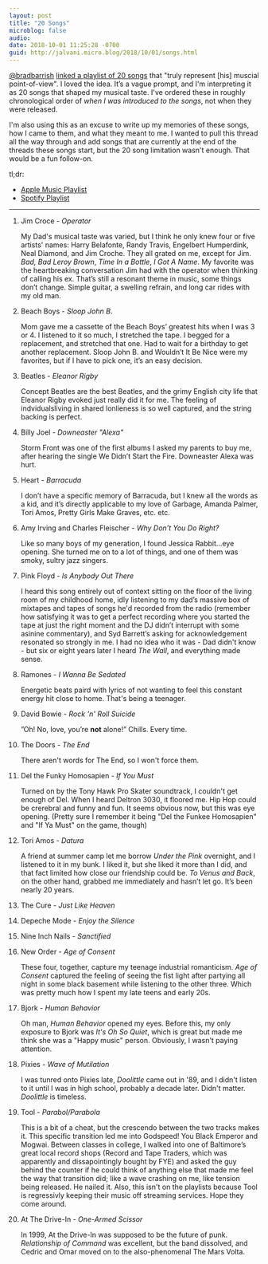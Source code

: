 ```yaml
---
layout: post
title: "20 Songs"
microblog: false
audio: 
date: 2018-10-01 11:25:28 -0700
guid: http://jalvani.micro.blog/2018/10/01/songs.html
---
```

[@bradbarrish](https://micro.blog/bradbarrish) [linked a playlist of 20 songs](https://micro.whatevernevermind.com/2018/09/25/there-was-a.html) that "truly represent \[his] muscial point-of-view". I loved the idea. It’s a vague prompt, and I'm interpreting it as 20 songs that shaped my musical taste. I've ordered these in roughly chronological order of *when I was introduced to the songs*, not when they were released.

I'm also using this as an excuse to write up my memories of these songs, how I came to them, and what they meant to me. I wanted to pull this thread all the way through and add songs that are currently at the end of the threads these songs start, but the 20 song limitation wasn't enough. That would be a fun follow-on. 

tl;dr:

* [Apple Music Playlist](https://itunes.apple.com/us/playlist/20-songs/pl.u-x5JlUMe3rM)
* [Spotify Playlist](https://open.spotify.com/user/jalvani/playlist/4pZ5osyZRKVpFcawXfO9CE?si=As2AnvY4QJu01rXCYnu6vQ)

-----

1. Jim Croce - *Operator*

	My Dad's musical taste was varied, but I think he only knew four or five artists' names: Harry Belafonte, Randy Travis, Engelbert Humperdink, Neal Diamond, and Jim Croche. They all grated on me, except for Jim. *Bad, Bad Leroy Brown*, *Time In a Bottle*, *I Got A Name*. My favorite was the heartbreaking conversation Jim had with the operator when thinking of calling his ex. That’s still a resonant theme in music, some things don’t change. Simple guitar, a swelling refrain, and long car rides with my old man.
2. Beach Boys - *Sloop John B*. 

	Mom gave me a cassette of the Beach Boys’ greatest hits when I was 3 or 4. I listened to it so much, I stretched the tape. I begged for a replacement, and stretched that one. Had to wait for a birthday to get another replacement. Sloop John B. and Wouldn’t It Be Nice were my favorites, but if I have to pick one, it’s an easy decision.
3. Beatles - *Eleanor Rigby*

	Concept Beatles are the best Beatles, and the grimy English city life that Eleanor Rigby evoked just really did it for me. The feeling of indvidualsliving in shared lonlieness is so well captured, and the string backing is perfect.
4. Billy Joel - *Downeaster "Alexa"*

	Storm Front was one of the first albums I asked my parents to buy me, after hearing the single We Didn’t Start the Fire. Downeaster Alexa was hurt. 
5. Heart - *Barracuda*

	I don’t have a specific memory of Barracuda, but I knew all the words as a kid, and it’s directly applicable to my love of Garbage, Amanda Palmer, Tori Amos, Pretty Girls Make Graves, etc. etc. 
6. Amy Irving and Charles Fleischer - *Why Don’t You Do Right?*

	Like so many boys of my generation, I found Jessica Rabbit…eye opening. She turned me on to a lot of things, and one of them was smoky, sultry jazz singers.
7. Pink Floyd - *Is Anybody Out There*

	I heard this song entirely out of context sitting on the floor of the living room of my childhood home, idly listening to my dad’s massive box of mixtapes and tapes of songs he'd recorded from the radio (remember how satisfying it was to get a perfect recording where you started the tape at just the right moment and the DJ didn’t interrupt with some asinine commentary), and Syd Barrett’s asking for acknowledgement resonated so strongly in me. I had no idea who it was - Dad didn't know - but six or eight years later I heard *The Wall*, and everything made sense.
8. Ramones - *I Wanna Be Sedated*

	Energetic beats paird with lyrics of not wanting to feel this constant energy hit close to home. That's being a teenager.
9. David Bowie - *Rock 'n' Roll Suicide*

	”Oh! No, love, you’re **not** alone!” Chills. Every time. 
10. The Doors - *The End*

	There aren't words for The End, so I won't force them. 
11. Del the Funky Homosapien - *If You Must*

	Turned on by the Tony Hawk Pro Skater soundtrack, I couldn't get enough of Del. When I heard Deltron 3030, it floored me. Hip Hop could be crerebral and funny and fun. It seems obvious now, but this was eye opening. (Pretty sure I remember it being "Del the Funkee Homosapien" and "If Ya Must" on the game, though)
12. Tori Amos - *Datura* 

	A friend at summer camp let me borrow *Under the Pink* overnight, and I listened to it in my bunk. I liked it, but she liked it more than I did, and that fact limited how close our friendship could be. *To Venus and Back*, on the other hand, grabbed me immediately and hasn’t let go. It’s been nearly 20 years.
13. The Cure - *Just Like Heaven*
14. Depeche Mode - *Enjoy the Silence*
15. Nine Inch Nails - *Sanctified*
16. New Order - *Age of Consent*

	These four, together, capture my teenage industrial romanticism. *Age of Consent* captured the feeling of seeing the fist light after partying all night in some black basement while listening to the other three. Which was pretty much how I spent my late teens and early 20s.
17. Bjork - *Human Behavior*

	Oh man, *Human Behavior* opened my eyes. Before this, my only exposure to Bjork was *It's Oh So Quiet*, which is great but made me think she was a "Happy music" person. Obviously, I wasn't paying attention.
18. Pixies - *Wave of Mutilation*

	I was tunred onto Pixies late, *Doolittle* came out in '89, and I didn't listen to it until I was in high school, probably a decade later. Didn't matter. *Doolittle* is timeless.
19. Tool - *Parabol/Parabola*

	This is a bit of a cheat, but the crescendo between the two tracks makes it. This specific transition led me into Godspeed! You Black Emperor and Mogwai. Between classes in college, I walked into one of Baltimore’s great local record shops (Record and Tape Traders, which was apparently and dissapointingly bought by FYE)  and asked the guy behind the counter if he could think of anything else that made me feel the way that transition did; like a wave crashing on me, like tension being released. He nailed it.
	Also, this isn't on the playlists because Tool is regressivly keeping their music off streaming services. Hope they come around.
20. At The Drive-In - *One-Armed Scissor*

	In 1999, At the Drive-In was supposed to be the future of punk. *Relationship of Command* was excellent, but the band dissolved, and Cedric and Omar moved on to the also-phenomenal The Mars Volta. 
